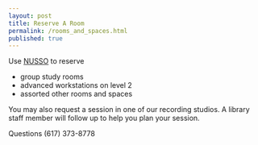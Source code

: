 ```yaml
---
layout: post
title: Reserve A Room
permalink: /rooms_and_spaces.html
published: true
---
```


Use [NUSSO](https://nuevents.neu.edu/MobileHome.aspx) to reserve 

* group study rooms
* advanced workstations on level 2
* assorted other rooms and spaces

You may also request a session in one of our recording studios.   A library staff member will follow up to help you plan your session. 

Questions
(617) 373-8778
